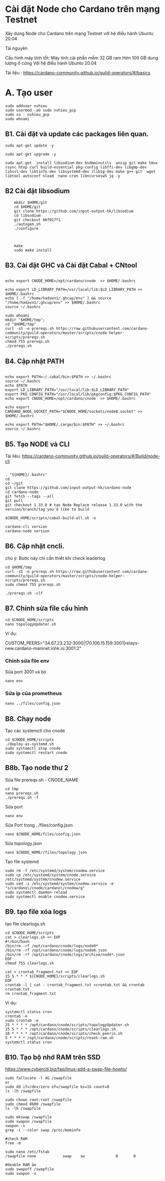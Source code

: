 Cài đặt Node cho Cardano trên mạng Testnet
========================
Xây dựng Node cho Cardano trên mạng Testnet với hệ điều hành Ubuntu 20.04

Tài nguyên

Cấu hình máy tính tốt:
Máy tính cài phần mềm 32 GB ram 
Hơn 100 GB dung lượng ổ cứng 
Với hệ điều hành Ubuntu 20.04

Tài liệu : https://cardano-community.github.io/guild-operators/#/basics

# A. Tạo user

```
sudo adduser nvhieu
sudo usermod -aG sudo nvhieu_gcp
sudo su - nvhieu_gcp
sudo whoami
```

## B1. Cài đặt và update các packages liên quan. 

```
sudo apt-get update -y
```

```
sudo apt-get upgrade -y
```

```
sudo apt-get  install libsodium-dev bsdmainutils  unzip git make tmux rsync htop curl build-essential pkg-config libffi-dev libgmp-dev libssl-dev libtinfo-dev libsystemd-dev zlib1g-dev make g++ git  wget  libtool autoconf nload  nano cron libncursesw5 jq -y
```


## B2 Cài đặt libsodium

```
	mkdir $HOME/git	
	cd $HOME/git	
	git clone https://github.com/input-output-hk/libsodium	
	cd libsodium	
	git checkout 66f017f1	
	./autogen.sh	
	./configure	
```

```
		
		
	make	
	sudo make install	
```

## B3.  Cài đặt GHC và Cài đặt Cabal + CNtool

```

echo export CNODE_HOME=/opt/cardano/cnode  >> $HOME/.bashrc

echo export LD_LIBRARY_PATH=/usr/local/lib:$LD_LIBRARY_PATH >> $HOME/.bashrc
echo [ -f "/home/hadavn1/.ghcup/env" ] && source "/home/hadavn1/.ghcup/env" >> $HOME/.bashrc 
source ~/.bashrc
```
```
sudo whoami
mkdir "$HOME/tmp";
cd "$HOME/tmp"
curl -sS -o prereqs.sh https://raw.githubusercontent.com/cardano-community/guild-operators/master/scripts/cnode-helper-scripts/prereqs.sh       
chmod 755 prereqs.sh
./prereqs.sh 
```

## B4. Cập nhật PATH

```

echo export PATH=~/.cabal/bin:$PATH >> ~/.bashrc
source ~/.bashrc
echo $PATH
export LD_LIBRARY_PATH="/usr/local/lib:$LD_LIBRARY_PATH" 
export PKG_CONFIG_PATH="/usr/local/lib/pkgconfig:$PKG_CONFIG_PATH"
echo export CNODE_HOME=/opt/cardano/cnode  >> $HOME/.bashrc

echo export CARDANO_NODE_SOCKET_PATH="$CNODE_HOME/sockets/node0.socket" >> $HOME/.bashrc

echo export PATH="$HOME/.cargo/bin:$PATH" >> ~/.bashrc
source ~/.bashrc
```

## B5. Tạo NODE và CLI  

Tài liệu: 
https://cardano-community.github.io/guild-operators/#/Build/node-cli

```

. "${HOME}/.bashrc"
cd
cd ~/git
git clone https://github.com/input-output-hk/cardano-node
cd cardano-node
git fetch --tags --all
git pull
git checkout 1.33.0 # tạo Node Replace release 1.33.0 with the version/branch/tag you'd like to build

$CNODE_HOME/scripts/cabal-build-all.sh -o
```

```
cardano-cli version
cardano-node version
```



## B6. Cập nhật cncli.

chú ý:
Bước này chỉ cần thiết khi check leaderlog

```
cd $HOME/tmp	
curl -sS -o prereqs.sh https://raw.githubusercontent.com/cardano-community/guild-operators/master/scripts/cnode-helper-scripts/prereqs.sh	
sudo chmod 755 prereqs.sh	
	
./prereqs.sh -clf	
```

## B7. Chỉnh sửa file cấu hình

```
cd $CNODE_HOME/scripts
nano topologyUpdater.sh
```
Ví dụ:

CUSTOM_PEERS="34.67.23.232:3000|170.106.15.159:3001|relays-new.cardano-mainnet.iohk.io:3001:2"

### Chỉnh sửa file env 

Sửa port 3001 và bỏ
```
nano env
```
### Sửa ip của prometheus

```
nano ../files/config.json
```


## B8. Chạy node

Tạo các systemctl cho cnode

```
cd $CNODE_HOME/scripts
./deploy-as-systemd.sh
sudo systemctl stop cnode
sudo systemctl restart cnode
```

## B8b. Tạo node thư 2

Sửa file prereqs.sh - CNODE_NAME
```
cd tmp 
nano prereqs.sh
./prereqs.sh -f
```
Sửa port
```
nano env 
```
Sửa Port trong ../files/config.json 

```
nano $CNODE_HOME/files/config.json 
```
Sửa topology.json

```
nano $CNODE_HOME//files/topology.json 
```

Tạo file systemd

```
sudo rm -f /etc/systemd/system/cnodew.service
sudo cp /etc/systemd/system/cnode.service /etc/systemd/system/cnodew.service
sudo sed -i /etc/systemd/system/cnodew.service -e "s/cardano\/cnode/cardano\/cnodew/g"
sudo systemctl daemon-reload
sudo systemctl enable cnodew.service
```
      
## B9. tạo file xóa logs

 tạo file clearlogs.sh 

```
cd $CNODE_HOME/scripts
cat > clearlogs.sh << EOF
#!/bin/bash
/bin/rm -rf /opt/cardano/cnode/logs/node0*		
/bin/rm -rf /opt/cardano/cnode/logs/node0.json		
/bin/rm -rf /opt/cardano/cnode/logs/archive/node*.json		
EOF
chmod 755 clearlogs.sh 

cat > crontab_fragment.txt << EOF
15 5 * * * ${CNODE_HOME}/scripts/clearlogs.sh
EOF
crontab -l | cat - crontab_fragment.txt >crontab.txt && crontab crontab.txt
rm crontab_fragment.txt
```
Ví dụ:
```
systemctl status cron
crontab -e
sudo crontab -e
25 * * * * /opt/cardano/cnode/scripts/topologyUpdater.sh
15 5 * * * /opt/cardano/cnode/scripts/clearlogs.sh
10 * * * * /opt/cardano/cnode/scripts/check_peerin.sh
5 * * * * /opt/cardano/cnode/scripts/reset-ram.sh
systemctl status cron
```


## B10. Tạo bộ nhớ RAM trên SSD  

https://www.cyberciti.biz/faq/linux-add-a-swap-file-howto/

```
sudo fallocate -l 4G /swapfile
or
sudo dd if=/dev/zero of=/swapfile bs=1G count=8
ls -lh /swapfile

sudo chown root:root /swapfile
sudo chmod 0600 /swapfile
ls -lh /swapfile

sudo mkswap /swapfile
sudo swapon /swapfile
swapon -s
grep -i --color swap /proc/meminfo

#check RAM
free -m

sudo nano /etc/fstab
/swapfile none            swap    sw              0       0

#deable RAM ảo
sudo swapoff /swapfile
sudo swapon -s
```
